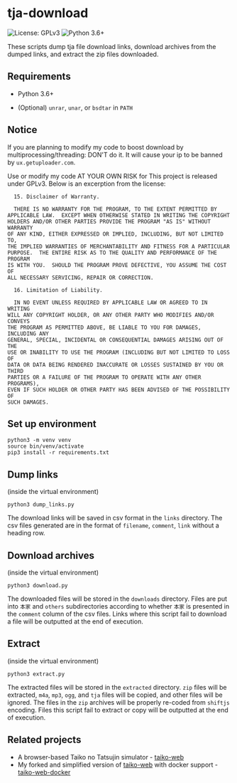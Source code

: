 # tja-download

![License: GPLv3](https://img.shields.io/badge/License-GPLv3-green.svg)
![Python 3.6+](https://img.shields.io/badge/Python-3.6+-blue)

These scripts dump tja file download links, download archives from the dumped links, and extract the zip files downloaded.

## Requirements

- Python 3.6+

- (Optional) `unrar`, `unar`, or `bsdtar` in `PATH`

## Notice

If you are planning to modify my code to boost download by multiprocessing/threading: DON'T do it. It will cause your ip to be banned by `ux.getuploader.com`.

Use or modify my code AT YOUR OWN RISK for This project is released under GPLv3. Below is an excerption from the license:

```
  15. Disclaimer of Warranty.

  THERE IS NO WARRANTY FOR THE PROGRAM, TO THE EXTENT PERMITTED BY
APPLICABLE LAW.  EXCEPT WHEN OTHERWISE STATED IN WRITING THE COPYRIGHT
HOLDERS AND/OR OTHER PARTIES PROVIDE THE PROGRAM "AS IS" WITHOUT WARRANTY
OF ANY KIND, EITHER EXPRESSED OR IMPLIED, INCLUDING, BUT NOT LIMITED TO,
THE IMPLIED WARRANTIES OF MERCHANTABILITY AND FITNESS FOR A PARTICULAR
PURPOSE.  THE ENTIRE RISK AS TO THE QUALITY AND PERFORMANCE OF THE PROGRAM
IS WITH YOU.  SHOULD THE PROGRAM PROVE DEFECTIVE, YOU ASSUME THE COST OF
ALL NECESSARY SERVICING, REPAIR OR CORRECTION.

  16. Limitation of Liability.

  IN NO EVENT UNLESS REQUIRED BY APPLICABLE LAW OR AGREED TO IN WRITING
WILL ANY COPYRIGHT HOLDER, OR ANY OTHER PARTY WHO MODIFIES AND/OR CONVEYS
THE PROGRAM AS PERMITTED ABOVE, BE LIABLE TO YOU FOR DAMAGES, INCLUDING ANY
GENERAL, SPECIAL, INCIDENTAL OR CONSEQUENTIAL DAMAGES ARISING OUT OF THE
USE OR INABILITY TO USE THE PROGRAM (INCLUDING BUT NOT LIMITED TO LOSS OF
DATA OR DATA BEING RENDERED INACCURATE OR LOSSES SUSTAINED BY YOU OR THIRD
PARTIES OR A FAILURE OF THE PROGRAM TO OPERATE WITH ANY OTHER PROGRAMS),
EVEN IF SUCH HOLDER OR OTHER PARTY HAS BEEN ADVISED OF THE POSSIBILITY OF
SUCH DAMAGES.
```

## Set up environment

```
python3 -m venv venv
source bin/venv/activate
pip3 install -r requirements.txt
```

## Dump links

(inside the virtual environment)

```
python3 dump_links.py
```

The download links will be saved in csv format in the `links` directory. The csv files generated are in the format of `filename`, `comment`, `link` without a heading row.

## Download archives

(inside the virtual environment)

```
python3 download.py
```

The downloaded files will be stored in the `downloads` directory. Files are put into `本家` and `others` subdirectories according to whether `本家` is presented in the `comment` column of the csv files. Links where this script fail to download a file will be outputted at the end of execution.

## Extract

(inside the virtual environment)

```
python3 extract.py
```

The extracted files will be stored in the `extracted` directory. `zip` files will be extracted, `m4a`, `mp3`, `ogg`, and `tja` files will be copied, and other files will be ignored. The files in the `zip` archives will be properly re-coded from `shiftjs` encoding. Files this script fail to extract or copy will be outputted at the end of execution.

## Related projects

- A browser-based Taiko no Tatsujin simulator - [taiko-web](https://github.com/bui/taiko-web)
- My forked and simplified version of [taiko-web](https://github.com/bui/taiko-web) with docker support - [taiko-web-docker](https://github.com/WHMHammer/taiko-web-docker)
